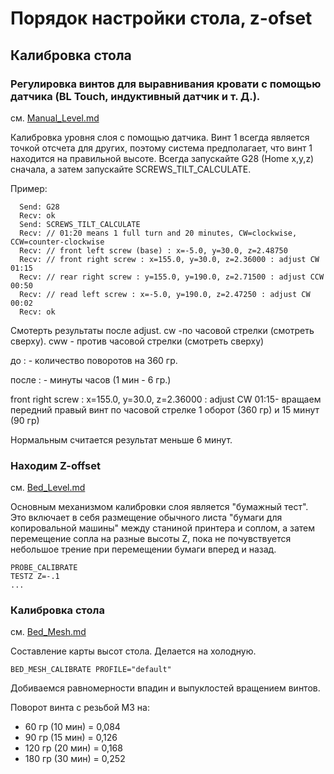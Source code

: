 # Порядок настройки стола, z-ofset
## Калибровка стола
### Регулировка винтов для выравнивания кровати с помощью датчика (BL Touch, индуктивный датчик и т. Д.).

см. [Manual_Level.md](https://github.com/DimitriyKost/klipper/blob/master/docs/Manual_Level.md)

Калибровка уровня слоя с помощью датчика.
Винт 1 всегда является точкой отсчета для других, поэтому система предполагает, что винт 1 находится на правильной высоте. Всегда запускайте 
G28 (Home x,y,z) сначала, а затем запускайте SCREWS_TILT_CALCULATE.

Пример:
```
  Send: G28
  Recv: ok
  Send: SCREWS_TILT_CALCULATE
  Recv: // 01:20 means 1 full turn and 20 minutes, CW=clockwise, CCW=counter-clockwise
  Recv: // front left screw (base) : x=-5.0, y=30.0, z=2.48750
  Recv: // front right screw : x=155.0, y=30.0, z=2.36000 : adjust CW 01:15
  Recv: // rear right screw : y=155.0, y=190.0, z=2.71500 : adjust CCW 00:50
  Recv: // read left screw : x=-5.0, y=190.0, z=2.47250 : adjust CW 00:02
  Recv: ok
```  
Смотерть результаты после adjust. cw -по часовой стрелки (смотреть сверху). cww - против часовой стрелки (смотреть сверху)

до : - количество поворотов на 360 гр.

после : - минуты часов (1 мин - 6 гр.)

front right screw : x=155.0, y=30.0, z=2.36000 : adjust CW 01:15- вращаем передний правый винт по часовой стрелке 1 оборот (360 гр) и 15 минут (90 гр)

Нормальным считается результат меньше 6 минут.

### Находим Z-offset
см. [Bed_Level.md](https://github.com/DimitriyKost/klipper/blob/master/docs/Bed_Level.md)

Основным механизмом калибровки слоя является "бумажный тест". Это включает в себя размещение обычного листа "бумаги для копировальной машины" 
между станиной принтера и соплом, а затем перемещение сопла на разные высоты Z, пока не почувствуется небольшое трение при перемещении бумаги
вперед и назад.

    PROBE_CALIBRATE
    TESTZ Z=-.1
    ...

### Калибровка стола

см. [Bed_Mesh.md](https://github.com/DimitriyKost/klipper/blob/master/docs/Bed_Mesh.md)

Составление карты высот стола. Делается на холодную.

    BED_MESH_CALIBRATE PROFILE="default"
    
Добиваемся равномерности впадин и выпуклостей вращением винтов.
    
Поворот винта с резьбой M3 на:
    
-    60 гр (10 мин) = 0,084
-    90 гр (15 мин) = 0,126
-    120 гр (20 мин) = 0,168
-    180 гр (30 мин) = 0,252
